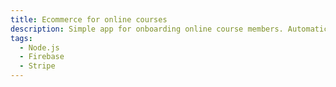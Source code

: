 ```yaml
---
title: Ecommerce for online courses
description: Simple app for onboarding online course members. Automatic invoice generation, Stripe payments, Mailchimp integration.
tags:
  - Node.js
  - Firebase
  - Stripe
---
```

